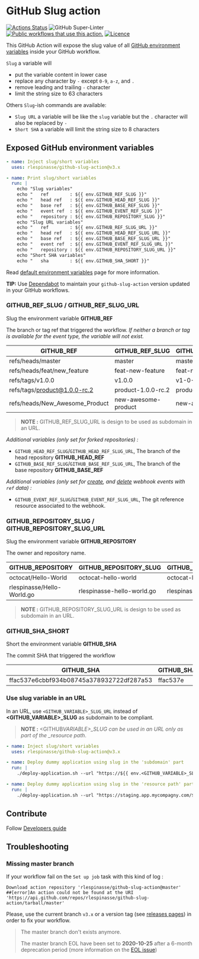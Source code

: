 # GitHub Slug action

[![Actions Status][1]][2]
![GitHub Super-Linter][13]
[![Public workflows that use this action.][8]][9]
[![Licence][11]][12]

This GitHub Action will expose the slug value of all [GitHub environment variables][10] inside your GitHub workflow.

`Slug` a variable will

- put the variable content in lower case
- replace any character by `-` except `0-9`, `a-z`, and `.`
- remove leading and trailing `-` character
- limit the string size to 63 characters

Others `Slug`-ish commands are available:

- `Slug URL` a variable will be like the `slug` variable but the `.` character will also be replaced by `-`
- `Short SHA` a variable will limit the string size to 8 characters

## Exposed GitHub environment variables

```yaml
- name: Inject slug/short variables
  uses: rlespinasse/github-slug-action@v3.x

- name: Print slug/short variables
  run: |
    echo "Slug variables"
    echo "   ref        : ${{ env.GITHUB_REF_SLUG }}"
    echo "   head ref   : ${{ env.GITHUB_HEAD_REF_SLUG }}"
    echo "   base ref   : ${{ env.GITHUB_BASE_REF_SLUG }}"
    echo "   event ref  : ${{ env.GITHUB_EVENT_REF_SLUG }}"
    echo "   repository : ${{ env.GITHUB_REPOSITORY_SLUG }}"
    echo "Slug URL variables"
    echo "   ref        : ${{ env.GITHUB_REF_SLUG_URL }}"
    echo "   head ref   : ${{ env.GITHUB_HEAD_REF_SLUG_URL }}"
    echo "   base ref   : ${{ env.GITHUB_BASE_REF_SLUG_URL }}"
    echo "   event ref  : ${{ env.GITHUB_EVENT_REF_SLUG_URL }}"
    echo "   repository : ${{ env.GITHUB_REPOSITORY_SLUG_URL }}"
    echo "Short SHA variables"
    echo "   sha        : ${{ env.GITHUB_SHA_SHORT }}"
```

Read [default environment variables][3] page for more information.

**TIP:** Use [Dependabot][14] to maintain your `github-slug-action` version updated in your GitHub workflows.

### GITHUB_REF_SLUG / GITHUB_REF_SLUG_URL

Slug the environment variable **GITHUB_REF**

The branch or tag ref that triggered the workflow.
_If neither a branch or tag is available for the event type, the variable will not exist._

| GITHUB_REF                     | GITHUB_REF_SLUG     | GITHUB_REF_SLUG_URL |
| ------------------------------ | ------------------- | ------------------- |
| refs/heads/master              | master              | master              |
| refs/heads/feat/new_feature    | feat-new-feature    | feat-new-feature    |
| refs/tags/v1.0.0               | v1.0.0              | v1-0-0              |
| refs/tags/product@1.0.0-rc.2   | product-1.0.0-rc.2  | product-1-0-0-rc-2  |
| refs/heads/New_Awesome_Product | new-awesome-product | new-awesome-product |

> **NOTE :**
> GITHUB_REF_SLUG_URL is design to be used as subdomain in an URL.

_Additional variables (only set for forked repositories) :_

- `GITHUB_HEAD_REF_SLUG`/`GITHUB_HEAD_REF_SLUG_URL`, The branch of the head repository **GITHUB_HEAD_REF**
- `GITHUB_BASE_REF_SLUG`/`GITHUB_BASE_REF_SLUG_URL`, The branch of the base repository **GITHUB_BASE_REF**

_Additional variables (only set for [create][4], and [delete][5] webhook events with `ref` data) :_

- `GITHUB_EVENT_REF_SLUG`/`GITHUB_EVENT_REF_SLUG_URL`, The git reference resource associated to the webhook.

### GITHUB_REPOSITORY_SLUG / GITHUB_REPOSITORY_SLUG_URL

Slug the environment variable **GITHUB_REPOSITORY**

The owner and repository name.

| GITHUB_REPOSITORY          | GITHUB_REPOSITORY_SLUG     | GITHUB_REPOSITORY_SLUG_URL |
| -------------------------- | -------------------------- | -------------------------- |
| octocat/Hello-World        | octocat-hello-world        | octocat-hello-world        |
| rlespinasse/Hello-World.go | rlespinasse-hello-world.go | rlespinasse-hello-world-go |

> **NOTE :**
> GITHUB_REPOSITORY_SLUG_URL is design to be used as subdomain in an URL.

### GITHUB_SHA_SHORT

Short the environment variable **GITHUB_SHA**

The commit SHA that triggered the workflow

| GITHUB_SHA                               | GITHUB_SHA_SHORT |
| ---------------------------------------- | ---------------- |
| ffac537e6cbbf934b08745a378932722df287a53 | ffac537e         |

### Use slug variable in an URL

In an URL, use `<GITHUB_VARIABLE>_SLUG_URL` instead of **<GITHUB_VARIABLE>\_SLUG** as subdomain to be compliant.

> **NOTE :**
> <GITHUB*VARIABLE>\_SLUG can be used in an URL only as part of the \_resource path*.

```yaml
- name: Inject slug/short variables
  uses: rlespinasse/github-slug-action@v3.x

- name: Deploy dummy application using slug in the 'subdomain' part
  run: |
    ./deploy-application.sh --url "https://${{ env.<GITHUB_VARIABLE>_SLUG_URL }}.staging.app.mycompagny.com"

- name: Deploy dummy application using slug in the 'resource path' part
  run: |
    ./deploy-application.sh --url "https://staging.app.mycompagny.com/${{ env.<GITHUB_VARIABLE>_SLUG }}"
```

## Contribute

Follow [Developers guide](DEVELOPERS.md)

## Troubleshooting

### Missing master branch

If your workflow fail on the `Set up job` task with this kind of log :

```text
Download action repository 'rlespinasse/github-slug-action@master'
##[error]An action could not be found at the URI 'https://api.github.com/repos/rlespinasse/github-slug-action/tarball/master'
```

Please, use the current branch `v3.x` or a version tag (see [releases pages][6]) in order to fix your workflow.

> The master branch don't exists anymore.
>
> The master branch EOL have been set to **2020-10-25** after a 6-month deprecation period (more information on the [EOL issue][7])

[1]: https://github.com/rlespinasse/github-slug-action/workflows/Build/badge.svg
[2]: https://github.com/rlespinasse/github-slug-action/actions
[3]: https://help.github.com/en/actions/configuring-and-managing-workflows/using-environment-variables#default-environment-variables
[4]: https://docs.github.com/en/developers/webhooks-and-events/webhook-events-and-payloads#create
[5]: https://docs.github.com/en/developers/webhooks-and-events/webhook-events-and-payloads#delete
[6]: https://github.com/rlespinasse/github-slug-action/releases
[7]: https://github.com/rlespinasse/github-slug-action/issues/15
[8]: https://img.shields.io/endpoint?url=https%3A%2F%2Fapi-git-master.endbug.vercel.app%2Fapi%2Fgithub-actions%2Fused-by%3Faction%3Drlespinasse%2Fgithub-slug-action%26badge%3Dtrue
[9]: https://github.com/search?o=desc&q=rlespinasse/github-slug-action+path%3A.github%2Fworkflows+language%3AYAML&s=&type=Code
[10]: https://docs.github.com/en/free-pro-team@latest/actions/reference/environment-variables#default-environment-variables
[11]: https://img.shields.io/github/license/rlespinasse/github-slug-action
[12]: https://github.com/rlespinasse/github-slug-action/blob/v3.x/LICENSE
[13]: https://github.com/rlespinasse/github-slug-action/workflows/Lint/badge.svg
[14]: https://docs.github.com/en/free-pro-team@latest/github/administering-a-repository/keeping-your-actions-up-to-date-with-github-dependabot
